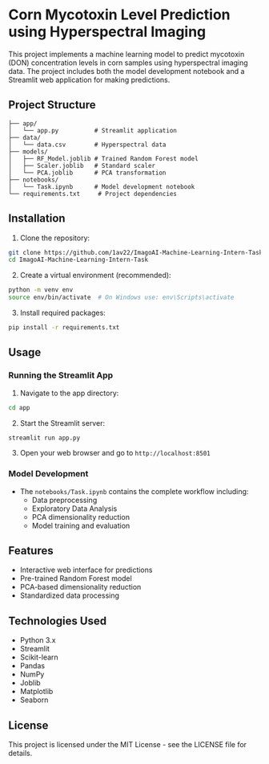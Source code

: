 # Corn Mycotoxin Level Prediction using Hyperspectral Imaging

This project implements a machine learning model to predict mycotoxin (DON) concentration levels in corn samples using hyperspectral imaging data. The project includes both the model development notebook and a Streamlit web application for making predictions.

## Project Structure
```
├── app/
│   └── app.py          # Streamlit application
├── data/
│   └── data.csv        # Hyperspectral data
├── models/
│   ├── RF_Model.joblib # Trained Random Forest model
│   ├── Scaler.joblib   # Standard scaler
│   └── PCA.joblib      # PCA transformation
├── notebooks/
│   └── Task.ipynb      # Model development notebook
└── requirements.txt     # Project dependencies
```

## Installation

1. Clone the repository:
```bash
git clone https://github.com/1av22/ImagoAI-Machine-Learning-Intern-Task.git
cd ImagoAI-Machine-Learning-Intern-Task
```

2. Create a virtual environment (recommended):
```bash
python -m venv env
source env/bin/activate  # On Windows use: env\Scripts\activate
```

3. Install required packages:
```bash
pip install -r requirements.txt
```

## Usage

### Running the Streamlit App

1. Navigate to the app directory:
```bash
cd app
```

2. Start the Streamlit server:
```bash
streamlit run app.py
```

3. Open your web browser and go to `http://localhost:8501`

### Model Development

- The `notebooks/Task.ipynb` contains the complete workflow including:
  - Data preprocessing
  - Exploratory Data Analysis
  - PCA dimensionality reduction
  - Model training and evaluation

## Features

- Interactive web interface for predictions
- Pre-trained Random Forest model
- PCA-based dimensionality reduction
- Standardized data processing

## Technologies Used

- Python 3.x
- Streamlit
- Scikit-learn
- Pandas
- NumPy
- Joblib
- Matplotlib
- Seaborn

## License

This project is licensed under the MIT License - see the LICENSE file for details.
